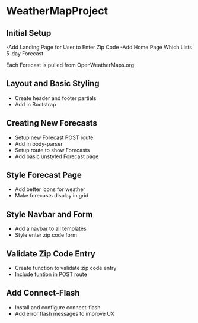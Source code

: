 # WeatherMapProject

## Initial Setup

-Add Landing Page for User to Enter Zip Code
-Add Home Page Which Lists 5-day Forecast

Each Forecast is pulled from OpenWeatherMaps.org

## Layout and Basic Styling

- Create header and footer partials
- Add in Bootstrap

## Creating New Forecasts

- Setup new Forecast POST route
- Add in body-parser
- Setup route to show Forecasts
- Add basic unstyled Forecast page

## Style Forecast Page

- Add better icons for weather
- Make forecasts display in grid

## Style Navbar and Form

- Add a navbar to all templates
- Style enter zip code form

## Validate Zip Code Entry
- Create function to validate zip code entry
- Include funtion in POST route

## Add Connect-Flash
- Install and configure connect-flash
- Add error flash messages to improve UX
